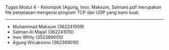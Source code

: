 Tugas Modul 4 - Kelompok (Agung, Inov, Maksum, Salman).pdf merupakan file penjelasan mengenai program TCP dan UDP yang kami buat.

***
- Muhammad Maksum    (362241009)
- Salman Al Majali   (362241010)
- Inov Whily         (352389005)
- Agung Wicaksono    (362389010)
